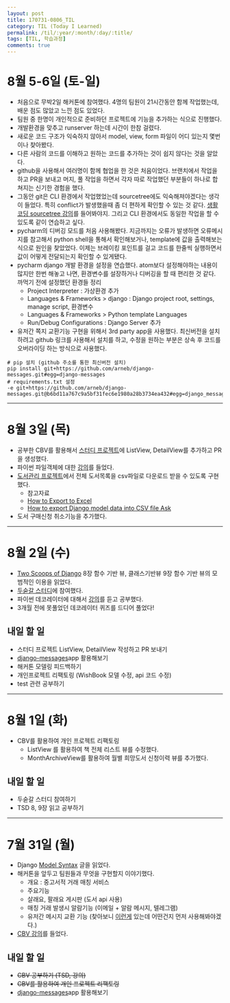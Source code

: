 ```yaml
---
layout: post
title: 170731-0806_TIL
category: TIL (Today I Learned)
permalink: /til/:year/:month/:day/:title/
tags: [TIL, 학습과정]
comments: true
---
```


# 8월 5-6일 (토-일)
- 처음으로 무박2일 해커톤에 참여했다. 4명의 팀원이 21시간동안 함께 작업했는데, 배운 점도 많았고 느낀 점도 있었다.
- 팀원 중 한명이 개인적으로 준비하던 프로젝트에 기능을 추가하는 식으로 진행했다.
- 개발환경을 맞추고 runserver 하는데 시간이 한참 걸렸다.
- 새로운 코드 구조가 익숙하지 않아서 model, view, form 파일이 어디 있는지 몇번이나 찾아봤다.
- 다른 사람의 코드를 이해하고 원하는 코드를 추가하는 것이 쉽지 않다는 것을 알았다.
- github을 사용해서 여러명이 함께 협업을 한 것은 처음이었다. 브랜치에서 작업을 하고 PR을 보내고 머지, 풀 작업을 하면서 각자 따로 작업했던 부분들이 하나로 합쳐지는 신기한 경험을 했다.
- 그동안 git은 CLI 환경에서 작업했었는데 sourcetree에도 익숙해져야겠다는 생각이 들었다. 특히 conflict가 발생했을때 좀 더 편하게 확인할 수 있는 것 같다. [생활코딩 sourcetree 강의](https://opentutorials.org/course/1492)를 들어봐야지. 그리고 CLI 환경에서도 동일한 작업을 할 수 있도록 같이 연습하고 싶다.
- pycharm의 디버깅 모드를 처음 사용해봤다. 지금까지는 오류가 발생하면 오류메시지를 참고해서 python shell을 통해서 확인해보거나, template에 값을 출력해보는 식으로 원인을 찾았었다. 이제는 브레이킹 포인트를 걸고 코드를 한줄씩 실행하면서 값이 어떻게 전달되는지 확인할 수 있게됐다.
- pycharm django 개발 환경을 설정을 연습했다. atom보다 설정해야하는 내용이 많지만 한번 해놓고 나면, 환경변수를 설장하거나 디버깅을 할 때 편리한 것 같다. 까먹기 전에 설정했던 환경들 정리
  - Project Interpreter : 가상환경 추가
  - Languages & Frameworks > django : Django project root, settings, manage script, 환경변수
  - Languages & Frameworks > Python template Languages
  - Run/Debug Configurations : Django Server 추가
- 유저간 쪽지 교환기능 구현을 위해서 3rd party app을 사용했다. 최신버전을 설치하려고 github 링크를 사용해서 설치를 하고, 수정을 원하는 부분은 상속 후 코드를 오버라이딩 하는 방식으로 사용했다.
 ```shell
 # pip 설치 (github 주소를 통한 최신버전 설치)
 pip install git+https://github.com/arneb/django-messages.git#egg=django-messages
 # requirements.txt 설정
 -e git+https://github.com/arneb/django-messages.git@b6bd11a767c9a5bf31fec6e1980a28b3734ea432#egg=django_messages
 ```

---
# 8월 3일 (목)
- 공부한 CBV를 활용해서 [스터디 프로젝트](https://github.com/8percent/ramen-prop/pull/5)에 ListView, DetailView를 추가하고 PR을 생성했다.
- 파이썬 파일객체에 대한 [강의](https://nomade.kr/vod/python/96/)를 들었다.
- [도서관리 프로젝트](https://github.com/wayhome25/our-book)에서 전체 도서목록을 csv파일로 다운로드 받을 수 있도록 구현했다.
  - 참고자료
  - [How to Export to Excel](https://simpleisbetterthancomplex.com/tutorial/2016/07/29/how-to-export-to-excel.html)
  - [How to export Django model data into CSV file Ask](https://stackoverflow.com/questions/18685223/how-to-export-django-model-data-into-csv-file)
- 도서 구매신청 취소기능을 추가했다.

---
# 8월 2일 (수)
- [Two Scoops of Django](https://www.twoscoopspress.com/products/two-scoops-of-django-1-11) 8장 함수 기반 뷰, 클래스기반뷰 9장 함수 기반 뷰의 모범적인 이용을 읽었다.
- [두숟갈 스터디](https://8percent.github.io/2017-06-30/%EC%8A%A4%ED%84%B0%EB%94%94%EC%8B%9C%EC%9E%91/)에 참여했다.
- 파이썬 데코레이터에 대해서 [강의](https://nomade.kr/vod/python/102/)를 듣고 공부했다.
- 3개월 전에 못풀었던 데코레이터 퀴즈를 드디어 풀었다!

## 내일 할 일
- 스터디 프로젝트 ListView, DetailView 작성하고 PR 보내기
- [django-messages](http://django-messages.readthedocs.io/en/latest/)app 활용해보기
- 해커톤 모델링 피드백하기
- 개인프로젝트 리팩토링 (WishBook 모델 수정, api 코드 수정)
- test 관련 공부하기

---
# 8월 1일 (화)
- CBV를 활용하여 개인 프로젝트 리팩토링
  - ListView 를 활용하여 책 전체 리스트 뷰를 수정했다.
  - MonthArchiveView를 활용하여 월별 희망도서 신청이력 뷰를 추가했다.

## 내일 할 일
- 두숟갈 스터디 참여하기
- TSD 8, 9장 읽고 공부하기

---

# 7월 31일 (월)
- Django [Model Syntax](http://nukggul.tistory.com/17) 글을 읽었다.
- 해커톤을 앞두고 팀원들과 무엇을 구현할지 이야기했다.
  - 개요 : 중고서적 거래 매칭 서비스
  - 주요기능
  - 살래요, 팔래요 게시판 (도서 api 사용)
  - 매칭 거래 발생시 알람기능 (이메일 + 알람 메시지, 텔레그램)
  - 유저간 메시지 교환 기능 (찾아보니 [이런게](http://django-messages.readthedocs.io/en/latest/) 있는데 어떤건지 먼저 사용해봐야겠다.)
- [CBV 강의](https://nomade.kr/vod/cbv/138/)를 들었다.

## 내일 할 일
- ~~CBV 공부하기 (TSD, 강의)~~
- ~~CBV를 활용하여 개인 프로젝트 리팩토링~~
- [django-messages](http://django-messages.readthedocs.io/en/latest/)app 활용해보기

